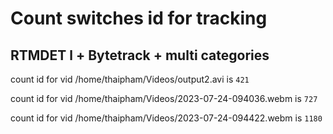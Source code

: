 
# Count switches id for tracking

## RTMDET l + Bytetrack + multi categories

count id for vid /home/thaipham/Videos/output2.avi is `421`

count id for vid /home/thaipham/Videos/2023-07-24-094036.webm is `727`

count id for vid /home/thaipham/Videos/2023-07-24-094422.webm is `1180`
